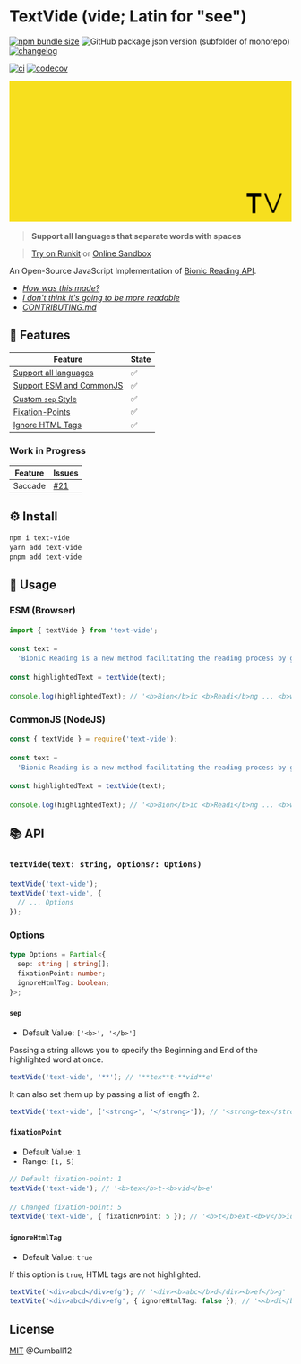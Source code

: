 # TextVide (vide; Latin for "see")

[![npm bundle size](https://img.shields.io/bundlephobia/minzip/text-vide)](https://www.npmjs.com/package/text-vide) ![GitHub package.json version (subfolder of monorepo)](https://img.shields.io/github/package-json/v/Gumball12/text-vide?filename=packages%2Ftext-vide%2Fpackage.json) [![changelog](https://img.shields.io/badge/CHANGELOG-gray)](./CHANGELOG.md)

[![ci](https://github.com/Gumball12/text-vide/actions/workflows/ci.yaml/badge.svg)](https://github.com/Gumball12/text-vide/actions/workflows/ci.yaml) [![codecov](https://codecov.io/gh/Gumball12/text-vide/branch/main/graph/badge.svg?token=MsLDgzri5B)](https://codecov.io/gh/Gumball12/text-vide)

![logo](./docs/logo-extended.png)

> **Support all languages that separate words with spaces**

> [Try on Runkit](https://npm.runkit.com/text-vide) or [Online Sandbox](https://gumball12.github.io/text-vide/)

An Open-Source JavaScript Implementation of [Bionic Reading API](https://bionic-reading.com/).

- _[How was this made?](./HOW.md)_
- _[I don't think it's going to be more readable](./ABOUT_READABILITY.md)_
- _[CONTRIBUTING.md](./CONTRIBUTING.md)_

## 💫 Features

| Feature                                                                 | State |
| ----------------------------------------------------------------------- | ----- |
| [Support all languages](https://github.com/Gumball12/text-vide/pull/16) | ✅    |
| [Support ESM and CommonJS](#usage)                                      | ✅    |
| [Custom `sep` Style](#options-sep)                                      | ✅    |
| [Fixation-Points](#options-fixationpoint)                               | ✅    |
| [Ignore HTML Tags](#options-ignorehtmltag)                              | ✅    |

### Work in Progress

| Feature | Issues                                                  |
| ------- | ------------------------------------------------------- |
| Saccade | [#21](https://github.com/Gumball12/text-vide/issues/21) |

## ⚙️ Install

```bash
npm i text-vide
yarn add text-vide
pnpm add text-vide
```

## 📖 Usage<a id="usage"></a>

### ESM (Browser)

```ts
import { textVide } from 'text-vide';

const text =
  'Bionic Reading is a new method facilitating the reading process by guiding the eyes through text with artificial fixation points. As a result, the reader is only focusing on the highlighted initial letters and lets the brain center complete the word. In a digital world dominated by shallow forms of reading, Bionic Reading aims to encourage a more in-depth reading and understanding of written content.';

const highlightedText = textVide(text);

console.log(highlightedText); // '<b>Bion</b>ic <b>Readi</b>ng ... <b>writt</b>en <b>conte</b>nt.'
```

### CommonJS (NodeJS)

```ts
const { textVide } = require('text-vide');

const text =
  'Bionic Reading is a new method facilitating the reading process by guiding the eyes through text with artificial fixation points. As a result, the reader is only focusing on the highlighted initial letters and lets the brain center complete the word. In a digital world dominated by shallow forms of reading, Bionic Reading aims to encourage a more in-depth reading and understanding of written content.';

const highlightedText = textVide(text);

console.log(highlightedText); // '<b>Bion</b>ic <b>Readi</b>ng ... <b>writt</b>en <b>conte</b>nt.'
```

## 📚 API

### `textVide(text: string, options?: Options)`

```ts
textVide('text-vide');
textVide('text-vide', {
  // ... Options
});
```

### Options

```ts
type Options = Partial<{
  sep: string | string[];
  fixationPoint: number;
  ignoreHtmlTag: boolean;
}>;
```

#### `sep`<a id="options-sep"></a>

- Default Value: `['<b>', '</b>']`

Passing a string allows you to specify the Beginning and End of the highlighted word at once.

```ts
textVide('text-vide', '**'); // '**tex**t-**vid**e'
```

It can also set them up by passing a list of length 2.

```ts
textVide('text-vide', ['<strong>', '</strong>']); // '<strong>tex</strong>t-<strong>vid</strong>e'
```

#### `fixationPoint`<a id="options-fixationpoint"></a>

- Default Value: `1`
- Range: `[1, 5]`

```ts
// Default fixation-point: 1
textVide('text-vide'); // '<b>tex</b>t-<b>vid</b>e'

// Changed fixation-point: 5
textVide('text-vide', { fixationPoint: 5 }); // '<b>t</b>ext-<b>v</b>ide'
```

#### `ignoreHtmlTag`<a id="options-ignorehtmltag"></a>

- Default Value: `true`

If this option is `true`, HTML tags are not highlighted.

```ts
textVite('<div>abcd</div>efg'); // '<div><b>abc</b>d</div><b>ef</b>g'
textVite('<div>abcd</div>efg', { ignoreHtmlTag: false }); // '<<b>di</b>v><b>abc</b>d</<b>di</b>v><b>ef</b>g'
```

## License

[MIT](./LICENSE) @Gumball12
